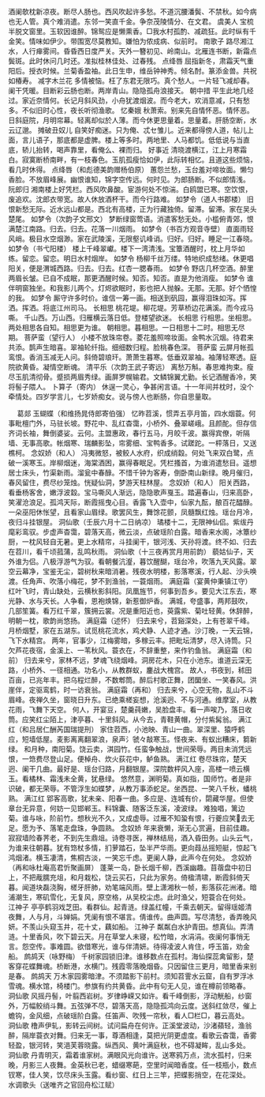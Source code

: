 <!-- { "loadSidebar": true } -->
酒阑欹枕新凉夜。断尽人肠也。西风吹起许多愁。不道沉腰潘鬓、不禁秋。如今病也无人管。真个难消遣。东邻一笑直千金。争奈茂陵情分、在文君。 
虞美人
宝梳半脱文窗里。玉软因谁醉。锦鸳应是懒熏香。□我水村孤酌、减疏狂。此时纵有千金笑。情味如伊少。带围宽尽莫教知。嫌怕为侬成病、似前时。 
南歌子
路尽湘江水，人行瘅雾间。昏昏西日度严关。天外一簪初见、岭南山。北雁连书断，新霜点鬓斑。此时休问几时还。准拟桂林佳处、过春残。 
点绛唇
屈指新冬，肃霜天气重阳后。授衣时候。兰菊香盈袖。此日生申，维岳钟神秀。倾名酎。篆添金兽。共祝如椿寿。 
减字木兰花
多情被恼。枉了东君无限巧。真个愁人。一片轻飞减却春。阑干凭暖。目断彩云肠也断。两岸青山。隐隐孤舟浪接天。 
朝中措
平生此地几经过。家近奈情何。长记月斜风劲，小舟犹渡烟波。而今老大，欢消意减，只有愁多。不似旧时心性，夜长听彻渔歌。 
忆秦娥
秋萧索。别来先自情怀恶。情怀恶。日斜庭院，月明帘幕。轻离却似於人薄。而今休更思量着。思量着。肝肠空断，水云辽邈。 
摊破丑奴儿
自笑好痴迷。只为俺、忒セ雏儿。近来都得傍人道，帖儿上面，言儿语子，那底都是虚脾。楼上等多时。两地里、人马都饥。低低说与当直底，轿儿抬转，喝声靠里，看俺么、裸而归。 
好事近
清晓渡横江，江上月寒霜白。寂寞断桥南畔，有一枝春色。玉肌孤瘦恰如伊，此际转相忆。且道这些烦恼，看几时休得。 
点绛唇（和彪德美韵赠杨伯原）
蕙怨兰愁，玉台羞对啼妆面。懒匀香脸。不放眉峰展。幽恨谁知，锦字空传远。何时见。为郎肠断。不似郎情浅。 
阮郎归
湘南楼上好凭栏。西风吹鼻酸。宦游何处不惊湍。白鸥盟已寒。空饮恨，废追欢。沈郎衣带宽。故人休放酒杯干。而今行路难。 
如梦令（道人书郡楼）
旧恨新愁无际。近水远山都是。西北有高楼，正为行藏独倚。留滞。留滞。家在吴头楚尾。 
如梦令（次韵子文邢文）
梦断绿窗莺语。消遣客愁无处。小槛俯青郊，恨满楚江南路。归去。归去。花落一川烟雨。 
如梦令（书百方观音寺壁）
直面雨轻风峭。极目水空烟渺。家在武陵溪，无限壑讥峰诮。归好。归好。睡足一江春晓。 
如梦令（书弋阳楼）
楼上千峰翠巘。楼下一湾清浅。宝簟酒醒时，枕上月华如练。留恋。留恋。明日水村烟岸。 
如梦令
杨柳千丝万缕。特地织成愁绪。休更唱阳关，便是渭城西路。归去。归去。红杏一腮春雨。 
如梦令
野店几杯空酒。醉里两眉长皱。已自不成眠，那更洒醒时候。知否。知否。直是为他消瘦。 
如梦令
谁伴明窗独坐。和我影儿两个。灯烬欲眠时，影也把人抛躲。无那。无那。好个恓惶的我。 
如梦令
厮守许多时价。谁信一筹一画。相送到矾园，赢得泪珠如泻。挥洒。挥洒。将底江州司马。 
长相思
桃花堤。柳花堤。芳草桥边花满溪。而今戎马嘶。 
千山西。万山西。归雁横云落日低。登楼望欲迷。 
长相思
行相思。坐相思。两处相思各自知。相思更为谁。 
朝相思。暮相思。一日相思十二时。相思无尽期。 
菩萨蛮（望行人）
小楼不放珠帘卷。菱花羞照啼妆面。金鸭水沉烟。待君来共添。鹊声生暗喜。翠袖轮纤指。细细数归程。脸桃春色深。 
菩萨蛮
云屏月帐孤鸾恨。香消玉减无人问。斜倚碧琅玕。萧萧生暮寒。低垂双翠袖。袖薄轻寒透。庭院欲黄昏。凝情空断魂。 
清平乐（次韵王武子寄远）
离愁万斛。春思难拘束。瘦尽玉肌清彻骨。蹙损两眉秀绿。画屏罗幌输君。文鳞锦翼尤勤。长记酒醒香冷，笑将髻子隈人。 
卜算子（寄内）
休逞一灵心，争甚闲言语。十一年间并枕时，没个牵情处。四岁学言儿，七岁娇痴女。说与傍人也断肠，你自思量取。 

　
葛郯
玉蝴蝶（和维扬晁侍郎寄伯强）
忆昨苕溪，惯弄五亭月笛，四水烟蓑。何事毗檀门外，马驻长坡。野花中、乱红杳霭，小桥外、叠翠嵯峨。且颜酡。但存信齐词长袖，舞倒婆娑。云何。主盟惠政，春行五马，月皎千波。赢得宾僚，听隔墙、无事高歌。帐烟寒、瑞麟影坠，帘雾细、宝鸭香多。试蹉跎。一枰落日，又送樵柯。 
念奴娇（和人）
冯夷微怒，被鲛人水府，织成绡縠。何处飞来双白鹭，点破一溪寒玉。岸柳烟迷，海棠酒困，赢得春眠足。凭栏搔首，为谁消遣愁目。遥想居士床头，竹渠新雨。溜瓮中春醁。不惜千钟为客寿，倒卧南山新绿。晚月催归，春风留住，费尽纱笼烛。恍疑仙洞，梦游天柱林屋。 
念奴娇（和人）
阳关西路，看垂杨客舍，嫩浮波縠。宝马嘶风人渐远，隐隐歌声戛玉。踏遍春山，归来高卧，笑濯沧浪足。孤鸿天际，断霞摇曳心目。香露飞入壶中，仙家九酝，酿百花醽醁。一朵巫阳休怅望，且看家山眉绿。歌罢风生，舞馀花颤，凤髓飘红烛。瑶台月冷，夜归斗挂银屋。 
洞仙歌（壬辰六月十二日纳凉）
璚楼十二，无限神仙侣。紫绂丹麾彩鸾驭。步虚声杳霭，碧落天高，微云淡，点破瑶阶白露。暗香来水阁，冰簟纱厨，一枕风轻自无暑。更上水精帘，斗挂阑干，银河浅、天孙将渡。终不如、归去在苕川，看千顷菰蒲，乱鸣秋雨。 
洞仙歌（十三夜再赏月用前韵）
藐姑仙子，天外谁为侣。八极浮游气为驭。看朝餐沆瀣，暮饮醒醐，瑶台冷，吹落九天风露。翠空云幕净，宝鉴无尘，碧树秋来暗消暑。残夜水明楼，影落寒溪，行人起、沙头唤渡。任角声、吹落小梅花，梦不到渔翁，一蓑烟雨。 
满庭霜（宴黄仲秉镇江守）
红叶飞时，青山缺处，云横秋影斜阳。凤凰旌节，何事到吾乡。要见大江东去，寒光静、水与天长。人争看，恩袍焕锦，新惹御炉香。 
满城，夸盛事，两邦鼓吹，几部笙簧。看万红千翠，簇拥云裳。况是重阳近也，萸露紫、菊吐轻黄。休辞醉，明朝一枕，歌韵尚悠扬。 
满庭霜（述怀）
归去来兮，苕谿深处，上有苍翠千峰。月桥烟墅，家在五湖东。试觅桃花流水，鸡犬静、人迹才通。沙汀晚，一天云锦，飞下水精宫。 
两年，官事少，江梅雾暗，多稼云丰。把毗坛清梦，尽入诗筒。只欠芦花夜宿，金溪上、一苇秋风。蓑衣在，不辞重整，来作钓鱼翁。 
满庭霜（和前）
归去来兮，家林不远，梦魂飞绕烟峰。洞房花木，只在小池东。谁道云深无路，小桥外、一径相通。功名小，从教群蚁，鏖战大槐宫。 
故人，书夜到，秫田百亩，已兆年丰。把乌程烂醉，不数郫筒。醉后村歌正舞，团圞坐、一笑春风。洪崖伴，定驱鸾鹤，时一访衰翁。 
满庭霜（再和）
归去来兮，心空无物，乱山不斗眉峰。夜禅久坐，窗晓日升东。已绝乘槎妄想，沧溪迥、不与河通。维摩室，从教花雨，飞舞下天空。 
何人，开宴豆，楚羹莼嫩，吴脸盘丰。看一声唉乃，落日收筒。应笑红尘陌上，津亭暮、十里斜风。从今去，青鞋黄帽，分付紫髯翁。 
满江红（和吕居仁酬芮国瑞提刑）
家住苕西，小池映、青山一曲。翠深里、猿呼鹤应，短墙低屋。麦影离离翻翠浪，泉声氵虢々敲寒玉。怪夜来、有蚁出糟床，篘新绿。 
和月种，南阳菊。饶云卖，淇园竹。任蛮争触战，世间荣辱。两目未消凭远恨，一筇费尽登山足。便棹舟、炊火荻花中，鲈鱼熟。 
满江红
卷尽珠帘，楚天迥、阑干几曲。最好是、瑶台归路，月翻银屋。深院数枰风入座，高楼一喷云横玉。看橘林、霜浅未全黄，犹悬绿。 
悠然意，渊明菊。真如指，国师竹。者是非识破，都无荣辱。不管浮生如蝶梦，从教万事添蛇足。坐西昆、一笑八千秋，蟠桃熟。 
满江红
郢客高歌，犹未亲、阳春一曲。多应是、连城有价，閟藏华屋。但使章台无异意，何妨一见邯郸玉。料锦囊、随客泛东溪，凌波绿。 
难独唱，篱边菊。谁与咏，阶前竹。想秋光不久，又成虚辱。过雁不知蛩有恨，行夔应笑去无足。愿为予、落笔走盘珠，争圆熟。 
念奴娇
年来衰懒，渐无心赏遍，目前佳趣。寂寂墙险春荠老，不到先生鼎俎。诗卷寻医，禅林结局，酒入昏田务。山头云气，为谁来往朝暮。犹有筇杖多情，扪萝踏石，坠半严华雨。更向葭丛摇短艇，惊起飞鸿烟渚。横玉凄清，焦桐古淡，一笑忘千虑。更阑人静，此声今在何处。 
念奴娇（再和咏杜庵高君忻聚画屏）
蓬莱一岛，卧长烟千柳，西溪幽趣。苜蓿盘中初日上，不把胾臑充俎，和月栽松，饶云买石，只此为家务。倚楹清啸，断霞斜倚天暮。闻道块磊浇胸，槎牙肝肺，劝笔端风雨。壁上潇湘秋一帧，影落荻花洲渚。暗浦潮生，寒矶雪化，无复风，原空格，从吴校尘虑。此时渔父，短蓑合在何处。 
江神子
亭亭鹤羽戏芝田。看群仙。起青涟。绿盖红幢，千乘去朝天。留得瑶姬清夜舞，人与月，斗婵娟。凭阑有恨不堪言。倩谁传。曲声圆。写尽清愁，香弄晚风妍。不羡山头窥玉井，花十丈，藕如船。 
江神子
粼粼白水护青田。想真仙。弄清涟。十里香风，吹下碧云天。月在草堂人未寝，松竹暗，水涓涓。夜阑何事悄无言。怨空传。事难圆。欲借寒光，谁与伴清妍。待得凌波人肯住，呼玉笛，劝金船。 
鹧鸪天（咏野梅）
千树家园锁旧津。谁移数点在孤村。海仙探蕊禽留影，楚客穿花蝶舞魂。桥断港，水横门。残霞零落晚烟昏。只因留住三更月，暗里香来别是春。 
鹧鸪天
万木家园雾暗津。不须踏影下前村。须知苕霅水云窟，自有罗浮冰雪魂。横水馆，椅楼门。参旗有约共黄昏。此中有句无人见，谁在樽前领略春。 
洞仙歌
风摇丹髻，叶翦西岩树。岁律峥嵘又如许。看千峰倒影，浮动觥船，纱窗外，万幅鲛绡斗舞。五弦弹不尽，碧落天高，隐隐孤鸿向云度。送斜红敛尽，催上蟾钩，金风细，点破瑶阶白露。任笛声、吹残一帘秋，看人□栏□，暮云高处。 
洞仙歌
橹声伊轧，影转云间树。试问扁舟在何许。正溪堂波动，沙渚蘋轻，渔翁醉，隔岸蓑衣对舞。归来无一事，尊酒相逢，莫把光阴更虚度。看歌云杳霭，香雾轻盈，银河转，笑浥芙蓉晓露。纵西风、黄叶满庭秋，也不碍凝眸，乱山多处。 
洞仙歌
丹青明灭，霜着谁家树。满眼风光向谁许。送寒鸦万点，流水孤村，归来晚，月影三人夜舞。金英秋已老，蜡缀寒葩，空里时闻暗香度。任一枝瓶小，数点钗寒，佳人笑，饮尽床头玉露。看纱窗、红日上三竿，把蝶影捎空，在花深处。 
水调歌头（送唯齐之官回舟松江赋）
